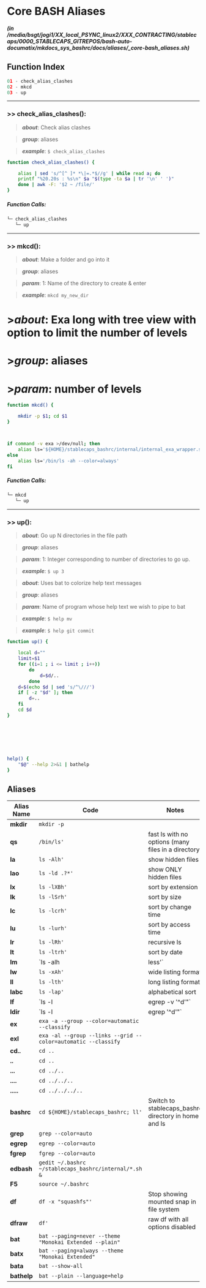 
Core BASH Aliases
=================


***(in /media/bsgt/jogi1/XX_local_PSYNC_linux2/XXX_CONTRACTING/stablecaps/0000_STABLECAPS_GITREPOS/bash-auto-documatix/mkdocs_sys_bashrc/docs/aliases/_core-bash_aliases.sh)***
## Function Index


```python
01 - check_alias_clashes
02 - mkcd
03 - up
```

******
### >> check_alias_clashes():


>***about***: Check alias clashes


>***group***: aliases


>***example***: `$ check_alias_clashes`


```bash
function check_alias_clashes() {

	alias | sed 's/^[^ ]* *\|=.*$//g' | while read a; do
	printf "%20.20s : %s\n" $a "$(type -ta $a | tr '\n' ' ')"
	done | awk -F: '$2 ~ /file/'
}

```
##### Function Calls:


```bash
└─ check_alias_clashes
   └─ up
```




******
### >> mkcd():


>***about***: Make a folder and go into it


>***group***: aliases


>***param***: 1: Name of the directory to create & enter


>***example***: `mkcd my_new_dir`


# 	>***about***: Exa long with tree view with option to limit the number of levels


# 	>***group***: aliases


# 	>***param***: number of levels


```bash
function mkcd() {

    mkdir -p $1; cd $1
}



if command -v exa >/dev/null; then
    alias ls='${HOME}/stablecaps_bashrc/internal/internal_exa_wrapper.sh'
else
    alias ls='/bin/ls -ah --color=always'
fi

```
##### Function Calls:


```bash
└─ mkcd
   └─ up
```




******
### >> up():


>***about***: Go up N directories in the file path


>***group***: aliases


>***param***: 1: Integer corresponding to number of directories to go up.


>***example***: `$ up 3`


>***about***: Uses bat to colorize help text messages


>***group***: aliases


>***param***: Name of program whose help text we wish to pipe to bat


>***example***: `$ help mv`


>***example***: `$ help git commit`


```bash
function up() {

	local d=""
	limit=$1
	for ((i=1 ; i <= limit ; i++))
		do
			d=$d/..
		done
	d=$(echo $d | sed 's/^\///')
	if [ -z "$d" ]; then
		d=..
	fi
	cd $d
}







help() {
    "$@" --help 2>&1 | bathelp
}

```



## Aliases


| **Alias Name** | **Code** | **Notes** |
| ------------- | ------------- | ------------- |
| **mkdir** | `mkdir -p` | 
| **qs** | `/bin/ls'` |  fast ls with no options (many files in a directory)
| **la** | `ls -Alh'` |  show hidden files
| **lao** | `ls -ld .?*'` |  show ONLY hidden files
| **lx** | `ls -lXBh'` |  sort by extension
| **lk** | `ls -lSrh'` |  sort by size
| **lc** | `ls -lcrh'` |  sort by change time
| **lu** | `ls -lurh'` |  sort by access time
| **lr** | `ls -lRh'` |  recursive ls
| **lt** | `ls -ltrh'` |  sort by date
| **lm** | `ls -alh | less'` |  pipe through 'less'
| **lw** | `ls -xAh'` |  wide listing format
| **ll** | `ls -lth'` |  long listing format
| **labc** | `ls -lap'` | alphabetical sort
| **lf** | `ls -l | egrep -v '^d'"` |  files only
| **ldir** | `ls -l | egrep '^d'"` |  directories only
| **ex** | `exa -a --group --color=automatic --classify` | 
| **exl** | `exa -al --group --links --grid --color=automatic --classify` | 
| **cd..** | `cd ..` | 
| **..** | `cd ..` | 
| **...** | `cd ../..` | 
| **....** | `cd ../../..` | 
| **.....** | `cd ../../../..` | 
| **bashrc** | `cd ${HOME}/stablecaps_bashrc; ll'` |  Switch to stablecaps_bashrc directory in home and ls
| **grep** | `grep --color=auto` | 
| **egrep** | `egrep --color=auto` | 
| **fgrep** | `fgrep --color=auto` | 
| **edbash** | `gedit ~/.bashrc ~/stablecaps_bashrc/internal/*.sh &` | 
| **F5** | `source ~/.bashrc` | 
| **df** | `df -x "squashfs"'` |  Stop showing mounted snap in file system
| **dfraw** | `df'` |  raw df with all options disabled
| **bat** | `bat --paging=never --theme "Monokai Extended --plain"` | 
| **batx** | `bat --paging=always --theme "Monokai Extended"` | 
| **bata** | `bat --show-all` | 
| **bathelp** | `bat --plain --language=help` | 
